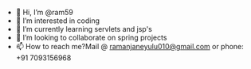 - 👋 Hi, I’m @ram59
- 👀 I’m interested in coding
- 🌱 I’m currently learning servlets and jsp's
- 💞️ I’m looking to collaborate on spring projects
- 📫 How to reach me?Mail @ ramanjaneyulu010@gmail.com or phone: +91 7093156968

<!---
ram59/ram59 is a ✨ special ✨ repository because its `README.md` (this file) appears on your GitHub profile.
You can click the Preview link to take a look at your changes.
--->
